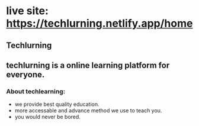 # live site: https://techlurning.netlify.app/home

## Techlurning

## techlurning is a online learning platform for everyone.

### About techlearning:
* we provide best quality education.
* more accessable and advance method we use to teach you.
* you would never be bored.


